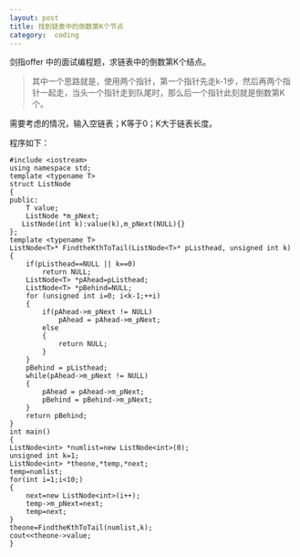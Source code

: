 ```yaml
---
layout: post
title: 找到链表中的倒数第K个节点
category:  coding
---
```

 剑指offer 中的面试编程题，求链表中的倒数第K个结点。

 >其中一个思路就是，使用两个指针，第一个指针先走k-1步，然后再两个指针一起走，当头一个指针走到队尾时，那么后一个指针此刻就是倒数第K个。

 需要考虑的情况，输入空链表；K等于0；K大于链表长度。

 程序如下：


 	#include <iostream>
	using namespace std;
	template <typename T>
	struct ListNode
	{
	public:
	    T value;
	    ListNode *m_pNext;
 	   ListNode(int k):value(k),m_pNext(NULL){}
	};
	template <typename T>
	ListNode<T>* FindtheKthToTail(ListNode<T>* pListhead, unsigned int k)
	{
	    if(pListhead==NULL || k==0)
	        return NULL;
	    ListNode<T> *pAhead=pListhead;
	    ListNode<T> *pBehind=NULL;
	    for (unsigned int i=0; i<k-1;++i)
	    {
	        if(pAhead->m_pNext != NULL)
	            pAhead = pAhead->m_pNext;
	        else
	        {
	            return NULL;
	        }
	    }
	    pBehind = pListhead;
	    while(pAhead->m_pNext != NULL)
	    {
	        pAhead = pAhead->m_pNext;
	        pBehind = pBehind->m_pNext;
	    }
	    return pBehind;
	}
	int main()
	{
	ListNode<int> *numlist=new ListNode<int>(0);
	unsigned int k=1;
	ListNode<int> *theone,*temp,*next;
	temp=numlist;
	for(int i=1;i<10;)
	{
	    next=new ListNode<int>(i++);
	    temp->m_pNext=next;
	    temp=next;
	}
	theone=FindtheKthToTail(numlist,k);
	cout<<theone->value;
	}
